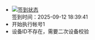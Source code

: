- [![签到状态](https://github.com/p7wm/Cloud189-Actions/actions/workflows/main.yml/badge.svg?branch=main)](https://github.com/p7wm/Cloud189-Actions/actions/workflows/main.yml) <br> 签到时间：2025-09-12 18:39:41
- 开始执行帐号1
- 设备ID不存在，需要二次设备校验
